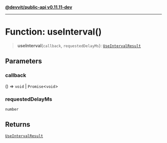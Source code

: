 [**@devvit/public-api v0.11.11-dev**](../README.md)

---

# Function: useInterval()

> **useInterval**(`callback`, `requestedDelayMs`): [`UseIntervalResult`](../type-aliases/UseIntervalResult.md)

## Parameters

### callback

() => `void` \| `Promise`\<`void`\>

### requestedDelayMs

`number`

## Returns

[`UseIntervalResult`](../type-aliases/UseIntervalResult.md)
